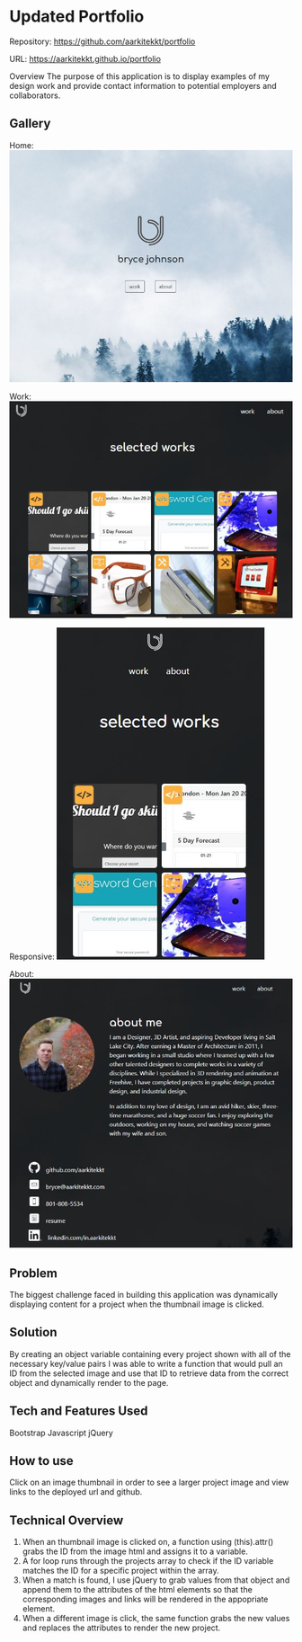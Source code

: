 # Updated Portfolio

Repository: https://github.com/aarkitekkt/portfolio

URL: https://aarkitekkt.github.io/portfolio

Overview
​The purpose of this application is to display examples of my design work and provide contact information to potential employers and collaborators.​

## Gallery
Home:
![Home Page](./assets/screengrabs/home.JPG "Main Page")

Work:
![Work](./assets/screengrabs/work.JPG "Work Page")

Responsive:
![Responsive](./assets/screengrabs/responsive.JPG "Responsive Design")

About:
![About](./assets/screengrabs/about.JPG "About Page")



## Problem
​The biggest challenge faced in building this application was dynamically displaying content for a project when the thumbnail image is clicked.
​

## Solution
​By creating an object variable containing every project shown with all of the necessary key/value pairs I was able to write a function that would pull an ID from the selected image and use that ID to retrieve data from the correct object and dynamically render to the page.

## Tech and Features Used​

Bootstrap
Javascript
jQuery

## How to use
​Click on an image thumbnail in order to see a larger project image and view links to the deployed url and github.​

## Technical Overview​

1. When an thumbnail image is clicked on, a function using (this).attr() grabs the ID from the image html and assigns it to a variable.
2. A for loop runs through the projects array to check if the ID variable matches the ID for a specific project within the array.
3. When a match is found, I use jQuery to grab values from that object and append them to the attributes of the html elements so that the corresponding images and links will be rendered in the appopriate element.
4. When a different image is click, the same function grabs the new values and replaces the attributes to render the new project.

